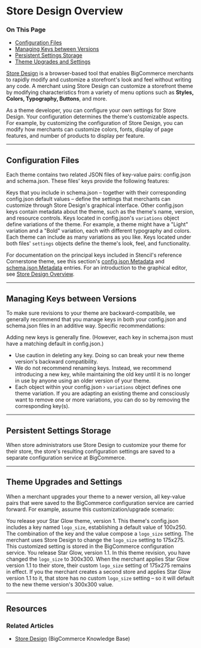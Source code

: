 # Store Design Overview
<div class="otp" id="no-index">
	<h3> On This Page </h3>
	<ul>
    <li><a href="#store-design_configuration-files">Configuration Files</a></li>
    <li><a href="#store-design_managing-keys">Managing Keys between Versions</a></li>
    <li><a href="#store-design_persistent-settings">Persistent Settings Storage</a></li>
    <li><a href="#store-design_theme-upgrades">Theme Upgrades and Settings</a></li>
	</ul>
</div>

[Store Design](https://support.bigcommerce.com/s/article/Store-Design) is a browser-based tool that enables BigCommerce merchants to rapidly modify and customize a storefront's look and feel without writing any code. A merchant using Store Design can customize a storefront theme by modifying characteristics from a variety of menu options such as **Styles, Colors, Typography, Buttons**, and more. 

As a theme developer, you can configure your own settings for Store Design. Your configuration determines the theme's customizable aspects. For example, by customizing the configuration of Store Design, you can modify how merchants can customize colors, fonts, display of page features, and number of products to display per feature.


---

<a href='#store-design_configuration-files' aria-hidden='true' class='block-anchor'  id='store-design_configuration-files'><i aria-hidden='true' class='linkify icon'></i></a>

## Configuration Files

Each theme contains two related JSON files of key-value pairs: <span class="fn">config.json</span> and <span class="fn">schema.json.</span> These files' keys provide the following features:

Keys that you include in <span class="fn">schema.json</span> – together with their corresponding <span class="fn">config.json</span> default values – define the settings that merchants can customize through Store Design's graphical interface.
Other <span class="fn">config.json</span> keys contain metadata about the theme, such as the theme's name, version, and resource controls.
Keys located in <span class="fn">config.json</span>'s `variations` object define variations of the theme. For example, a theme might have a "Light" variation and a "Bold" variation, each with different typography and colors. Each theme can include as many variations as you like.
Keys located under both files' `settings` objects define the theme's look, feel, and functionality.

For documentation on the principal keys included in Stencil's reference Cornerstone theme, see this section's [config.json Metadata](/stencil-docs/stencil-theme-editor/config-json-metadata) and [schema.json Metadata](/stencil-docs/stencil-theme-editor/schema-json-metadata) entries. For an introduction to the graphical editor, see
[Store Design Overview](/stencil-docs/stencil-theme-editor/stencil-theme-editor-overview).

---

<a href='#store-design_managing-keys' aria-hidden='true' class='block-anchor'  id='store-design_managing-keys'><i aria-hidden='true' class='linkify icon'></i></a>

## Managing Keys between Versions

To make sure revisions to your theme are backward-compatibile, we generally recommend that you manage keys in both your <span class="fn">config.json</span> and <span class="fn">schema.json</span> files in an additive way. Specific recommendations:

Adding new keys is generally fine. (However, each key in <span class="fn">schema.json</span> must have a matching default in <span class="fn">config.json</span>.)

* Use caution in deleting any key. Doing so can break your new theme version's backward compatibility.
* We do not recommend renaming keys. Instead, we recommend introducing a new key, while maintaining the old key until it is no longer in use by anyone using an older version of your theme.
* Each object within your <span class="fn">config.json</span> › `variations` object defines one theme variation. If you are adapting an existing theme and consciously want to remove one or more variations, you can do so by removing the corresponding key(s).

---

<a href='#store-design_persistent-settings' aria-hidden='true' class='block-anchor'  id='store-design_persistent-settings'><i aria-hidden='true' class='linkify icon'></i></a>

## Persistent Settings Storage

When store administrators use Store Design to customize your theme for their store, the store's resulting configuration settings are saved to a separate configuration service at BigCommerce.

---

<a href='#store-design_theme-upgrades' aria-hidden='true' class='block-anchor'  id='store-design_theme-upgrades'><i aria-hidden='true' class='linkify icon'></i></a>

## Theme Upgrades and Settings

When a merchant upgrades your theme to a newer version, all key-value pairs that were saved to the BigCommerce configuration service are carried forward. For example, assume this customization/upgrade scenario:

You release your Star Glow theme, version 1. This theme's <span class="fn">config.json</span> includes a key named `logo_size`, establishing a default value of 100x250. The combination of the key and the value compose a `logo_size` setting.
The merchant uses Store Design to change the `logo_size` setting to 175x275. This customized setting is stored in the BigCommerce configuration service.
You release Star Glow, version 1.1. In this theme revision, you have changed the `logo_size` to 300x300.
When the merchant applies Star Glow version 1.1 to their store, their custom `logo_size` setting of 175x275 remains in effect.
If you the merchant creates a second store and applies Star Glow version 1.1 to it, that store has no custom `logo_size` setting – so it will default to the new theme version's 300x300 value.

---

## Resources

### Related Articles
* [Store Design](https://support.bigcommerce.com/s/article/Store-Design) (BigCommerce Knowledge Base)

